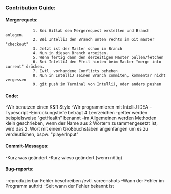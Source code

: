 <h3>Contribution Guide: </h3>

<h4>Mergerequets: </h4>

                1. Bei Gitlab den Mergerequest erstellen und Branch anlegen. 
                2. Bei IntelliJ den Branch unten rechts im Git master "checkout"
        		3. Jetzt ist der Master schon im Branch
        	    4. Nun in diesen Branch arbeiten.
	        	5. Wenn fertig dann den derzeitigen Master pullen/fetchen
	        	6. Bei IntelliJ den Pfeil hinten beim Master "merge into current" drücken.
	        	7. Evtl. vorhandene Conflicts beheben
        		8. Nun in IntelliJ seinen Branch commiten, kommentar nicht vergessen
	        	9. git push im Terminal von IntelliJ, oder anders pushen
	        	
		
<h4>Code: </h4>	
        -Wir benutzen einen K&R Style 
        -Wir programmieren mit IntelliJ IDEA
        -Typescript
    	-Einrückungstiefe beträgt 4 Leerzeichen 
    	-getter werden beispielsweise "getHealth" benannt 
    	-im Allgemeinen werden Methoden klein geschrieben, wenn der Name aus 2 	Wörtern zusammengesetzt ist, 
    	wird das 2. Wort mit einem Großbuchstaben 	angenfangen um es zu verdeutlichen, bspw: "playerInput"
    	
<h4>Commit-Messages: </h4>   
        -Kurz was geändert
        -Kurz wieso geändert (wenn nötig)
                   
<h4>Bug-reports: </h4>
        -reproduzierbar Fehler beschreiben /evtl. screenshots 
	    -Wann der Fehler im Programm auftritt
	    -Seit wann der Fehler bekannt ist